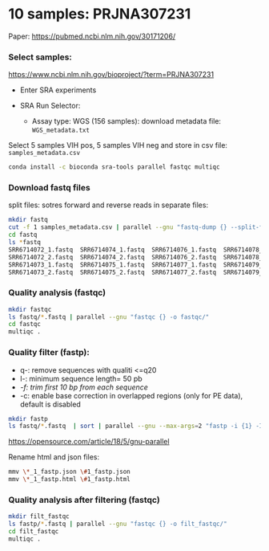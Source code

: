 

# 10 samples: PRJNA307231





Paper: https://pubmed.ncbi.nlm.nih.gov/30171206/

### Select samples:

https://www.ncbi.nlm.nih.gov/bioproject/?term=PRJNA307231

+ Enter SRA experiments

+ SRA Run Selector:
  + Assay type: WGS (156 samples): download metadata file: `WGS_metadata.txt`



Select 5 samples VIH pos, 5 samples VIH neg and store in csv file: `samples_metadata.csv`

```bash
conda install -c bioconda sra-tools parallel fastqc multiqc
```

### Download fastq files

split files: sotres forward and reverse reads in separate files: 

```bash
mkdir fastq
cut -f 1 samples_metadata.csv | parallel --gnu "fastq-dump {} --split-files --outdir fastq/"
cd fastq
ls *fastq
SRR6714072_1.fastq  SRR6714074_1.fastq  SRR6714076_1.fastq  SRR6714078_1.fastq  SRR6714088_1.fastq
SRR6714072_2.fastq  SRR6714074_2.fastq  SRR6714076_2.fastq  SRR6714078_2.fastq  SRR6714088_2.fastq
SRR6714073_1.fastq  SRR6714075_1.fastq  SRR6714077_1.fastq  SRR6714079_1.fastq  SRR6714098_1.fastq
SRR6714073_2.fastq  SRR6714075_2.fastq  SRR6714077_2.fastq  SRR6714079_2.fastq  SRR6714098_2.fastq

```

### Quality analysis (fastqc)

```bash
mkdir fastqc
ls fastq/*.fastq | parallel --gnu "fastqc {} -o fastqc/"
cd fastqc
multiqc .
```

### Quality filter (fastp):

- q-: remove sequences with qualiti <=q20
- l-: minimum sequence length= 50 pb
- *-f: trim first 10 bp from each sequence*
- -c: enable base correction in overlapped regions (only for PE data), default is disabled


```bash
mkdir fastp
ls fastq/*.fastq  | sort | parallel --gnu --max-args=2 "fastp -i {1} -I {2} -o fastp/filt_{1} -O fastp/filt_{2} -q 20 -l 50 -c -f 10 -j fastp/{1/.}_fastp.json -h fastp/{1/.}_fastp.html"
```

https://opensource.com/article/18/5/gnu-parallel

Rename html and json files:

```bash
mmv \*_1_fastp.json \#1_fastp.json
mmv \*_1_fastp.html \#1_fastp.html
```

### Quality analysis after filtering (fastqc)

```bash
mkdir filt_fastqc
ls fastp/*.fastq | parallel --gnu "fastqc {} -o filt_fastqc/"
cd filt_fastqc
multiqc .
```

